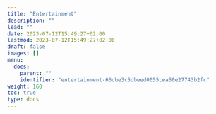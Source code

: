 ```yaml
---
title: "Entertainment"
description: ""
lead: ""
date: 2023-07-12T15:49:27+02:00
lastmod: 2023-07-12T15:49:27+02:00
draft: false
images: []
menu:
  docs:
    parent: ""
    identifier: "entertainment-66dbe3c5dbeed0055cea50e27743b2fc"
weight: 160
toc: true
type: docs
---
```

